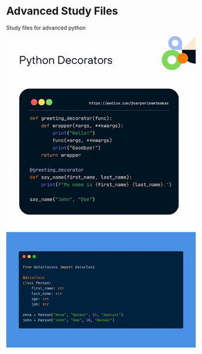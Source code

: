 # Advanced Study Files
Study files for advanced python

![](README/Decorator%20Example.jpg)

![](README/03-Data%20Classes.jpg)
